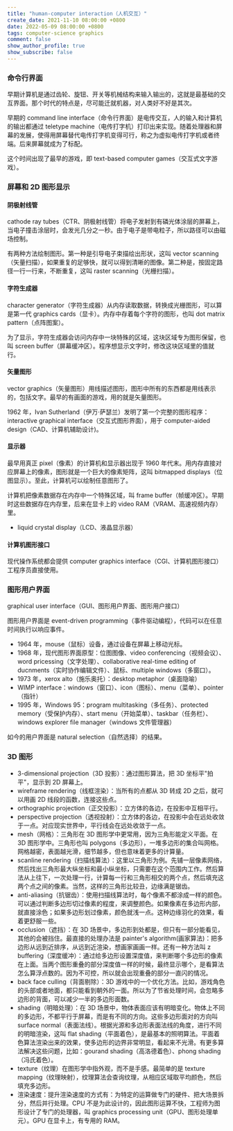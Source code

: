```yaml
---
title: "human-computer interaction（人机交互）"
create_date: 2021-11-10 08:00:00 +0800
date: 2022-05-09 08:00:00 +0800
tags: computer-science graphics
comment: false
show_author_profile: true
show_subscribe: false
---
```


### 命令行界面

早期计算机是通过齿轮、旋钮、开关等机械结构来输入输出的，这就是最基础的交互界面。那个时代的特点是，尽可能迁就机器，对人类好不好是其次。

早期的 command line interface（命令行界面）是电传交互，人的输入和计算机的输出都通过 teletype machine（电传打字机）打印出来实现。随着处理器和屏幕的发展，使得用屏幕替代电传打字机变得可行，称之为虚拟电传打字机或者终端。后来屏幕就成为了标配。

这个时间出现了最早的游戏，即 text-based computer games（交互式文字游戏）。

### 屏幕和 2D 图形显示

#### 阴极射线管

cathode ray tubes（CTR、阴极射线管）将电子发射到有磷光体涂层的屏幕上，当电子撞击涂层时，会发光几分之一秒。由于电子是带电粒子，所以路径可以由磁场控制。

有两种方法绘制图形。第一种是引导电子束描绘出形状，这叫 vector scanning（矢量扫描），如果重复的足够快，就可以得到清晰的图像。第二种是，按固定路径一行一行来，不断重复，这叫 raster scanning（光栅扫描）。

#### 字符生成器

character generator（字符生成器）从内存读取数据，转换成光栅图形，可以算是第一代 graphics cards（显卡）。内存中存着每个字符的图形，也叫 dot matrix pattern（点阵图案）。

为了显示，字符生成器会访问内存中一块特殊的区域，这块区域专为图形保留，也叫 screen buffer（屏幕缓冲区）。程序想显示文字时，修改这块区域里的值就行。
 
#### 矢量图形

vector graphics（矢量图形）用线描述图形，图形中所有的东西都是用线表示的，包括文字。最早的有画面的游戏，用的就是矢量图形。

1962 年，Ivan Sutherland（伊万·萨瑟兰）发明了第一个完整的图形程序：interactive graphical interface（交互式图形界面），用于 computer-aided design（CAD、计算机辅助设计)。

#### 显示器

最早用真正 pixel（像素）的计算机和显示器出现于 1960 年代末。用内存直接对应屏幕上的像素，图形就是一个巨大的像素矩阵，这叫 bitmapped displays（位图显示）。至此，计算机可以绘制任意图形了。

计算机把像素数据存在内存中一个特殊区域，叫 frame buffer（帧缓冲区）。早期时这些数据存在内存里，后来在显卡上的 video RAM（VRAM、高速视频内存）里。

- liquid crystal display（LCD、液晶显示器）

#### 计算机图形接口

现代操作系统都会提供 computer graphics interface（CGI、计算机图形接口）工程序员直接使用。

### 图形用户界面

graphical user interface（GUI、图形用户界面、图形用户接口）

图形用户界面是 event-driven programming（事件驱动编程），代码可以在任意时间执行以响应事件。

- 1964 年，mouse（鼠标）设备，通过设备在屏幕上移动光标。
- 1968 年，现代图形界面原型：位图图像、video conferencing（视频会议）、word pricessing（文字处理）、collaborative real-time editing of ducnments（实时协作编辑文件）、鼠标、multiple windows（多窗口）。
- 1973 年，xerox alto（施乐奥托）：desktop metaphor（桌面隐喻）
- WIMP interface：windows（窗口）、icon（图标）、menu（菜单）、pointer（指针）
- 1995 年，Windows 95：program multitasking（多任务）、protected memory（受保护内存）、start menu（开始菜单）、taskbar（任务栏）、windows explorer file manager（windows 文件管理器）

如今的用户界面是 natural selection（自然选择）的结果。

### 3D 图形

- 3-dimensional projection（3D 投影）：通过图形算法，把 3D 坐标平"拍平"，显示到 2D 屏幕上。
- wireframe rendering（线框渲染）：当所有的点都从 3D 转成 2D 之后，就可以用画 2D 线段的函数，连接这些点。
- orthographic projection（正交投影）：立方体的各边，在投影中互相平行。
- perspective projection（透视投射）：立方体的各边，在投影中会在远处收敛于一点。对应现实世界中，平行线会在远处收敛于一点。
- mesh（网格）：三角形在 3D 图形学中更常用，因为三角形能定义平面。在 3D 图形学中。三角形也叫 polygons（多边形），一堆多边形的集合叫网格。网格越密，表面越光滑，细节越多，但也意味着更多的计算量。
- scanline rendering（扫描线算法）：这里以三角形为例。先铺一层像素网络，然后找出三角形最大纵坐标和最小纵坐标，只需要在这个范围内工作。然后算法从上往下，一次处理一行，计算每一行和三角形相交的两个点，然后填充这两个点之间的像素。当然，这样的三角形比较丑，边缘满是锯齿。
- anti-aliasing（抗锯齿）：使用扫描线算法时，每个像素不都涂成一样的颜色。可以通过判断多边形切过像素的程度，来调整颜色。如果像素在多边形内部，就直接涂色；如果多边形划过像素，颜色就浅一点。这种边缘羽化的效果，看着更舒服一些。
- occlusion（遮挡）：在 3D 场景中，多边形到处都是，但只有一部分能看见，其他的会被挡住。最直接的处理办法是 painter's algorithm(画家算法)：把多边形从远到近排序，从远到近渲染，想画家画画一样。还有一种方法叫 z buffering（深度缓冲）：通过给多边形设置深度值，来判断哪个多边形的像素在上面。当两个图形重叠的部分深度值一样的时候，最终显示哪个，是看算法怎么算浮点数的。因为不可控，所以就会出现重叠的部分一直闪的情况。
- back face culling（背面剔除）：3D 游戏中的一个优化方法。比如，游戏角色的头部或者地面，都只能看到朝外的一面。所以为了节省处理时间，会忽略多边形的背面，可以减少一半的多边形面数。
- shading（明暗处理）：在 3D 场景中，物体表面应该有明暗变化。物体上不同的多边形，不都平行于屏幕，而是有不同的方向。这些多边形面对的方向叫 surface normal（表面法线）。根据光源和多边形表面法线的角度，进行不同的明暗渲染，这叫 flat shading（平面着色），是最基本的照明算法。平面着色算法渲染出来的效果，使多边形的边界非常明显，看起来不光滑。有更多算法解决这些问题，比如：gourand shading（高洛德着色）、phong shading（冯氏着色）。
- texture（纹理）在图形学中指外观，而不是手感。最简单的是 texture mapping（纹理映射），纹理算法会查询纹理，从相应区域取平均颜色，然后填充多边形。
- 渲染速度：提升渲染速度的方式有：为特定的运算做专门的硬件、把大场景拆分，然后并行处理。CPU 不是为此设计的，因此图形运算不快，工程师为图形设计了专门的处理器，叫 graphics processing unit（GPU、图形处理单元）。GPU 在显卡上，有专用的 RAM。
